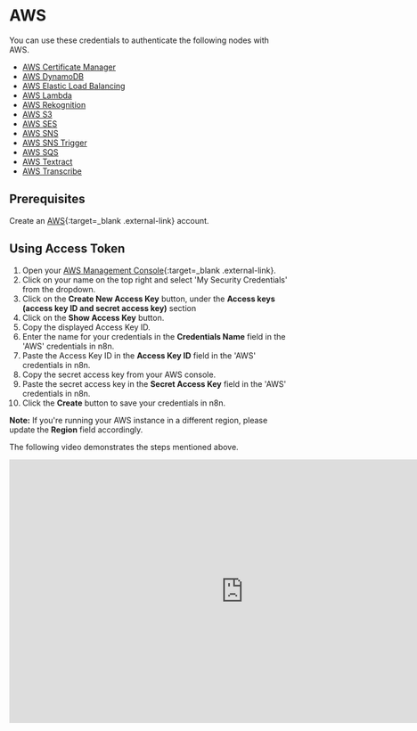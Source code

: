 # AWS

You can use these credentials to authenticate the following nodes with AWS.

- [AWS Certificate Manager](/integrations/builtin/app-nodes/n8n-nodes-base.awsCertificateManager/)
- [AWS DynamoDB](/integrations/builtin/app-nodes/n8n-nodes-base.awsDynamoDb/)
- [AWS Elastic Load Balancing](/integrations/builtin/app-nodes/n8n-nodes-base.awsElb/)
- [AWS Lambda](/integrations/builtin/app-nodes/n8n-nodes-base.awsLambda/)
- [AWS Rekognition](/integrations/builtin/app-nodes/n8n-nodes-base.awsRekognition/)
- [AWS S3](/integrations/builtin/app-nodes/n8n-nodes-base.awsS3/)
- [AWS SES](/integrations/builtin/app-nodes/n8n-nodes-base.awsSes/)
- [AWS SNS](/integrations/builtin/app-nodes/n8n-nodes-base.awsSns/)
- [AWS SNS Trigger](/integrations/builtin/trigger-nodes/n8n-nodes-base.awsSnsTrigger/)
- [AWS SQS](/integrations/builtin/app-nodes/n8n-nodes-base.awsSqs/)
- [AWS Textract](/integrations/builtin/app-nodes/n8n-nodes-base.awsTextract/)
- [AWS Transcribe](/integrations/builtin/app-nodes/n8n-nodes-base.awsTranscribe/)

## Prerequisites

Create an [AWS](https://aws.amazon.com/){:target=_blank .external-link} account.

## Using Access Token

1. Open your [AWS Management Console](https://console.aws.amazon.com){:target=_blank .external-link}.
2. Click on your name on the top right and select 'My Security Credentials' from the dropdown.
3. Click on the **Create New Access Key** button, under the **Access keys (access key ID and secret access key)** section
4. Click on the **Show Access Key** button.
5. Copy the displayed Access Key ID.
6. Enter the name for your credentials in the **Credentials Name** field in the 'AWS' credentials in n8n.
7. Paste the Access Key ID in the **Access Key ID** field in the 'AWS' credentials in n8n.
8. Copy the secret access key from your AWS console.
9. Paste the secret access key in the **Secret Access Key** field in the 'AWS' credentials in n8n.
10. Click the **Create** button to save your credentials in n8n.

**Note:** If you're running your AWS instance in a different region, please update the **Region** field accordingly.

The following video demonstrates the steps mentioned above.

<div class="video-container">
<iframe width="840" height="472.5" src="https://www.youtube.com/embed/zJgHOSSwC4A" frameborder="0" allow="accelerometer; autoplay; clipboard-write; encrypted-media; gyroscope; picture-in-picture" allowfullscreen></iframe>
</div>

